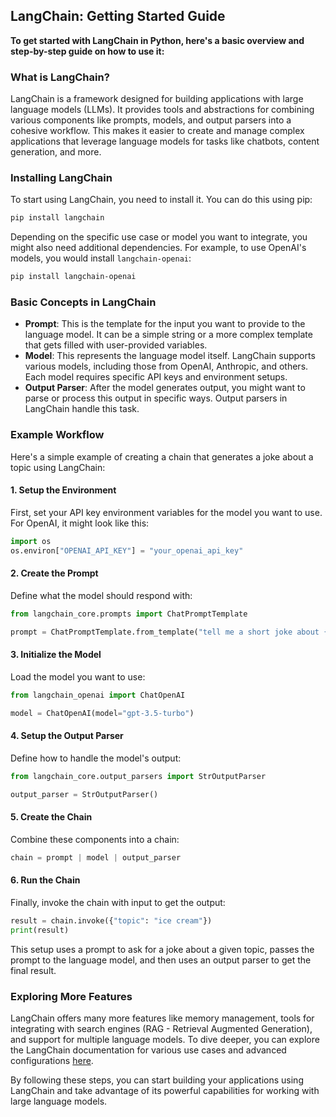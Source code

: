 
## LangChain: Getting Started Guide



**To get started with LangChain in Python, here's a basic overview and step-by-step guide on how to use it:**

### What is LangChain?

LangChain is a framework designed for building applications with large language models (LLMs). It provides tools and abstractions for combining various components like prompts, models, and output parsers into a cohesive workflow. This makes it easier to create and manage complex applications that leverage language models for tasks like chatbots, content generation, and more.

### Installing LangChain

To start using LangChain, you need to install it. You can do this using pip:

```bash
pip install langchain
```

Depending on the specific use case or model you want to integrate, you might also need additional dependencies. For example, to use OpenAI's models, you would install `langchain-openai`:

```bash
pip install langchain-openai
```

### Basic Concepts in LangChain

- **Prompt**: This is the template for the input you want to provide to the language model. It can be a simple string or a more complex template that gets filled with user-provided variables.
- **Model**: This represents the language model itself. LangChain supports various models, including those from OpenAI, Anthropic, and others. Each model requires specific API keys and environment setups.
- **Output Parser**: After the model generates output, you might want to parse or process this output in specific ways. Output parsers in LangChain handle this task.

### Example Workflow

Here's a simple example of creating a chain that generates a joke about a topic using LangChain:

#### 1. Setup the Environment

First, set your API key environment variables for the model you want to use. For OpenAI, it might look like this:

```python
import os
os.environ["OPENAI_API_KEY"] = "your_openai_api_key"
```

#### 2. Create the Prompt

Define what the model should respond with:

```python
from langchain_core.prompts import ChatPromptTemplate

prompt = ChatPromptTemplate.from_template("tell me a short joke about {topic}")
```

#### 3. Initialize the Model

Load the model you want to use:

```python
from langchain_openai import ChatOpenAI

model = ChatOpenAI(model="gpt-3.5-turbo")
```

#### 4. Setup the Output Parser

Define how to handle the model's output:

```python
from langchain_core.output_parsers import StrOutputParser

output_parser = StrOutputParser()
```

#### 5. Create the Chain

Combine these components into a chain:

```python
chain = prompt | model | output_parser
```

#### 6. Run the Chain

Finally, invoke the chain with input to get the output:

```python
result = chain.invoke({"topic": "ice cream"})
print(result)
```

This setup uses a prompt to ask for a joke about a given topic, passes the prompt to the language model, and then uses an output parser to get the final result.

### Exploring More Features

LangChain offers many more features like memory management, tools for integrating with search engines (RAG - Retrieval Augmented Generation), and support for multiple language models. To dive deeper, you can explore the LangChain documentation for various use cases and advanced configurations [here](https://python.langchain.com/docs/get_started/).

By following these steps, you can start building your applications using LangChain and take advantage of its powerful capabilities for working with large language models.


